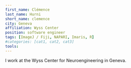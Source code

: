 ```yaml
---
first_name: Clémence
last_name: Hurni
short_name: clemence
city: Geneva
affiliation: Wyss Center
position: software engineer
tags: [ImageJ / Fiji, NAPARI, Imaris, R]
#categories: [cat1, cat2, cat3]
tools:
---
```


I work at the Wyss Center for Neuroengineering in Geneva.
